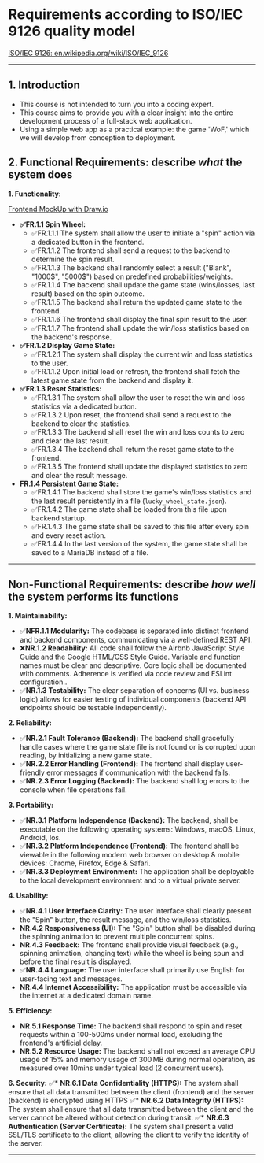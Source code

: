
# Requirements according to ISO/IEC 9126 quality model
[ISO/IEC 9126: en.wikipedia.org/wiki/ISO/IEC_9126](https://en.wikipedia.org/wiki/ISO/IEC_9126)

---

## 1. Introduction
- This course is not intended to turn you into a coding expert. 
- This course aims to provide you with a clear insight into the entire development process of a full-stack web application. 
- Using a simple web app as a practical example: the game 'WoF,' which we will develop from conception to deployment.

## 2. Functional Requirements: describe *what* the system does

**1. Functionality:**

[Frontend MockUp with Draw.io](./diagrams/wof-frontend-mockup.drawio)

* **✅FR.1.1 Spin Wheel:**
    * ✅FR.1.1.1 The system shall allow the user to initiate a "spin" action via a dedicated button in the frontend.
    * ✅FR.1.1.2 The frontend shall send a request to the backend to determine the spin result.
    * ✅FR.1.1.3 The backend shall randomly select a result ("Blank", "1000$", "5000$") based on predefined probabilities/weights.
    * ✅FR.1.1.4 The backend shall update the game state (wins/losses, last result) based on the spin outcome.
    * ✅FR.1.1.5 The backend shall return the updated game state to the frontend.
    * ✅FR.1.1.6 The frontend shall display the final spin result to the user.
    * ✅FR.1.1.7 The frontend shall update the win/loss statistics based on the backend's response.
* **✅FR.1.2 Display Game State:**
    * ✅FR.1.2.1 The system shall display the current win and loss statistics to the user.
    * ✅FR.1.1.2 Upon initial load or refresh, the frontend shall fetch the latest game state from the backend and display it.
* **✅FR.1.3 Reset Statistics:**
    * ✅FR.1.3.1 The system shall allow the user to reset the win and loss statistics via a dedicated button.
    * ✅FR.1.3.2 Upon reset, the frontend shall send a request to the backend to clear the statistics.
    * ✅FR.1.3.3 The backend shall reset the win and loss counts to zero and clear the last result.
    * ✅FR.1.3.4 The backend shall return the reset game state to the frontend.
    * ✅FR.1.3.5 The frontend shall update the displayed statistics to zero and clear the result message.
* **FR.1.4 Persistent Game State:**
    * ✅FR.1.4.1 The backend shall store the game's win/loss statistics and the last result persistently in a file (`lucky_wheel_state.json`).
    * ✅FR.1.4.2 The game state shall be loaded from this file upon backend startup.
    * ✅FR.1.4.3 The game state shall be saved to this file after every spin and every reset action.
    * ✅FR.1.4.4 In the last version of the system, the game state shall be saved to a MariaDB instead of a file.

---

## Non-Functional Requirements: describe *how well* the system performs its functions

**1. Maintainability:**
* ✅**NFR.1.1 Modularity:** The codebase is separated into distinct frontend and backend components, communicating via a well-defined REST API.
* ❌**NR.1.2 Readability:** All code shall follow the Airbnb JavaScript Style Guide and the Google HTML/CSS Style Guide. Variable and function names must be clear and descriptive. Core logic shall be documented with comments. Adherence is verified via code review and ESLint configuration..
* ✅**NR.1.3 Testability:** The clear separation of concerns (UI vs. business logic) allows for easier testing of individual components (backend API endpoints should be testable independently).

**2. Reliability:**
* ✅**NR.2.1 Fault Tolerance (Backend):** The backend shall gracefully handle cases where the game state file is not found or is corrupted upon reading, by initializing a new game state.
* ✅**NR.2.2 Error Handling (Frontend):** The frontend shall display user-friendly error messages if communication with the backend fails.
* ✅**NR.2.3 Error Logging (Backend):** The backend shall log errors to the console when file operations fail.

**3. Portability:**
* ✅**NR.3.1 Platform Independence (Backend):** The backend, shall be executable on the following operating systems: Windows, macOS, Linux, Android, Ios.
* ✅**NR.3.2 Platform Independence (Frontend):** The frontend shall be viewable in the following modern web browser on desktop & mobile devices: Chrome, Firefox, Edge & Safari.
* ✅**NR.3.3 Deployment Environment:** The application shall be deployable to the local development environment and to a virtual private server.

**4. Usability:**
* ✅**NR.4.1 User Interface Clarity:** The user interface shall clearly present the "Spin" button, the result message, and the win/loss statistics.
* **NR.4.2 Responsiveness (UI):** The "Spin" button shall be disabled during the spinning animation to prevent multiple concurrent spins.
* **NR.4.3 Feedback:** The frontend shall provide visual feedback (e.g., spinning animation, changing text) while the wheel is being spun and before the final result is displayed.
* ✅**NR.4.4 Language:** The user interface shall primarily use English for user-facing text and messages.
* **NR.4.4 Internet Accessibility:** The application must be accessible via the internet at a dedicated domain name.

**5. Efficiency:**
* **NR.5.1 Response Time:** The backend shall respond to spin and reset requests within a 100-500ms under normal load, excluding the frontend's artificial delay.
* **NR.5.2 Resource Usage:** The backend shall not exceed an average CPU usage of 15% and memory usage of 300 MB during normal operation, as measured over 10mins under typical load (2 concurrent users).

**6. Security:**
✅* **NR.6.1 Data Confidentiality (HTTPS):** The system shall ensure that all data transmitted between the client (frontend) and the server (backend) is encrypted using HTTPS 
✅* **NR.6.2 Data Integrity (HTTPS):** The system shall ensure that all data transmitted between the client and the server cannot be altered without detection during transit.
✅* **NR.6.3 Authentication (Server Certificate):** The system shall present a valid SSL/TLS certificate to the client, allowing the client to verify the identity of the server.

---